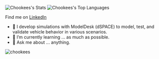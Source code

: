 ![Chookees's Stats](https://github-readme-stats.vercel.app/api?username=Chookees&theme=vision-friendly-dark&show_icons=true&hide_border=true&count_private=true&hide_rank=true)
![Chookees's Top Languages](https://github-readme-stats.vercel.app/api/top-langs/?username=Chookees&theme=vision-friendly-dark&show_icons=true&hide_border=true&layout=compact) 

Find me on [LinkedIn](https://www.linkedin.com/in/artur-bobb-4b333b266/)
- 🔭 I develop simulations with ModelDesk (dSPACE) to model, test, and validate vehicle behavior in various scenarios.
- 🌱 I’m currently learning ... as much as possible.
- 💬 Ask me about ... anything.
<img align="left" src="https://komarev.com/ghpvc/?username=chookees" alt="chookees" />
